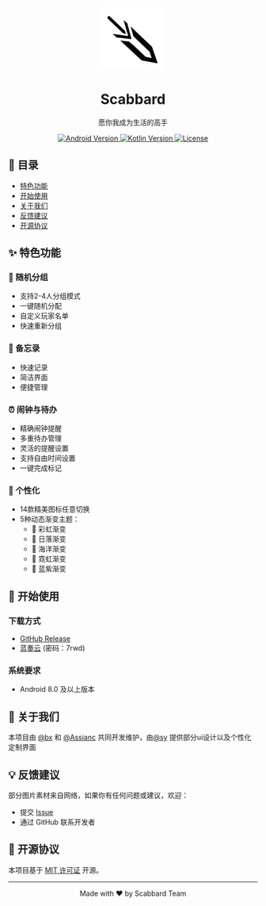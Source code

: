 <div align="center">
  <img src="app/src/main/res/mipmap-hdpi/jianqiao24.png" width="128" height="128"/>
  <h1>Scabbard</h1>
  <p>愿你我成为生活的高手</p>
</div>

<div align="center">
  <a href="https://developer.android.com/about/versions/lollipop">
    <img src="https://img.shields.io/badge/Android-5.0%2B-brightgreen.svg" alt="Android Version">
  </a>
  <a href="https://kotlinlang.org">
    <img src="https://img.shields.io/badge/Kotlin-1.9.0-blue.svg" alt="Kotlin Version">
  </a>
  <a href="LICENSE">
    <img src="https://img.shields.io/badge/License-MIT-yellow.svg" alt="License">
  </a>
</div>


## 📖 目录

- [特色功能](#-特色功能)
- [开始使用](#-开始使用)
- [关于我们](#-关于我们)
- [反馈建议](#-反馈建议)
- [开源协议](#-开源协议)

## ✨ 特色功能

### 🎲 随机分组
- 支持2-4人分组模式
- 一键随机分配
- 自定义玩家名单
- 快速重新分组

### 📝 备忘录
- 快速记录
- 简洁界面
- 便捷管理

### ⏰ 闹钟与待办
- 精确闹钟提醒
- 多重待办管理
- 灵活的提醒设置
- 支持自由时间设置
- 一键完成标记

### 🎨 个性化
- 14款精美图标任意切换
- 5种动态渐变主题：
  - 🌈 彩虹渐变
  - 🌅 日落渐变
  - 🌊 海洋渐变
  - 💫 霓虹渐变
  - 💜 蓝紫渐变


## 🚀 开始使用

### 下载方式
- [GitHub Release](https://github.com/Assianc/Scabbard/releases/latest)
- [蓝奏云](https://assiance.lanzoub.com/b00y9rfbud) (密码：7rwd)

### 系统要求
- Android 8.0 及以上版本

## 👥 关于我们

本项目由 [@bx](https://github.com/cuxt) 和 [@Assianc](https://github.com/Assianc) 共同开发维护，由[@sy]() 提供部分ui设计以及个性化定制界面

## 💡 反馈建议

部分图片素材来自网络，如果你有任何问题或建议，欢迎：
- 提交 [Issue](https://github.com/Assianc/Scabbard/issues)
- 通过 GitHub 联系开发者

## 📄 开源协议

本项目基于 [MIT 许可证](LICENSE) 开源。

---

<p align="center">
  Made with ❤️ by Scabbard Team
</p>
